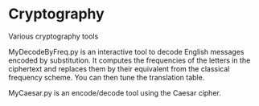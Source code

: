 # Cryptography
Various cryptography tools

MyDecodeByFreq.py is an interactive tool to decode English messages encoded by substitution. It computes the frequencies of the letters in the ciphertext and replaces them by their equivalent from the classical frequency scheme. You can then tune the translation table.

MyCaesar.py is an encode/decode tool using the Caesar cipher.
